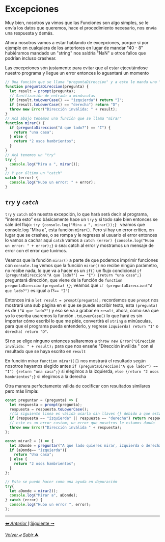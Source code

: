 # Excepciones

Muy bien, nosotros ya vimos que las Funciones son algo simples, se le envía los datos que queremos, hace el procedimiento necesario, nos envía una respuesta y demás.

Ahora nosotros vamos a estar hablando de excepciones, porque si por ejemplo en cualquiera de los anteriores en lugar de mandar "40 - 8" hubiéramos mandado un "string" nos saldría "NaN" u otros fallos que podrían incluso crashear.

Las excepciones són justamente para evitar que al estar ejecutándose nuestro programa y llegue un error entonces lo aguantará un momento

~~~js
// Una función que se llama "preguntaDireccion" y a esto le manda una "pregunta"
function preguntaDireccion(pregunta) {
  let result = prompt(pregunta);
  // Sanitización de entrada a minúsculas
  if (result.toLowerCase() == "izquierda") return "I";
  if (result.toLowerCase() == "derecha") return "D";
  throw new Error("Dirección inválida: " + result);
}
// Acá abajo tenemos una función que se llama "mirar"
function mirar() {
  if (preguntaDireccion("A que lado?") == "I") {
    return "una casa";
  } else {
    return "2 osos hambrientos";
  }
}
// Acá tenemos un "try"
try {
  console.log("Mira a ", mirar());
} 
// Y por último un "catch"
catch (error) {
  console.log("Hubo un error: " + error);
}
~~~

## ***``try``*** y ***`catch`***

`try` y `catch` són nuestra excepción, lo que hará será decir al programa, "intenta esto" eso básicamente hace un `try` y si todo sale bien entonces se sale del flujo: `try {console.log("Mira a ", mirar());} ` veamos que console.log "Mira a", esta función `mirar()`. Pero si hay un error crítico, en lugar que se crashee, o se rompa y le regreses al usuario el error entonces lo vamos a cachar aquí `catch` vamos a `catch (error) {console.log("Hubo un error: " + error);}` o sea: catch al error y mostramos un mensaje de error con el error que tuvimos.

Veamos que la función `mirar()` a parte de que podemos imprimir funciones con `console.log` vemos que la función `mirar()` no recibe ningún parámetro, no recibe nada, lo que va a hacer es un `if()` un flujo condicional `if (preguntaDireccion("A que lado?") == "I") {return "una casa";}` preguntará dirección, que viene de la función de `function preguntaDireccion(pregunta) {}`; veamos que `if (preguntaDireccion("A que lado?")` es igual a I?`== "I")`

Entonces irá a `let result = prompt(pregunta);` recordemos que `prompt` nos mostrará una sub página en el que se puede escribir texto, esta `(pregunta)` es de ``("A que lado?")`` y eso se va a grabar en `result`, ahora, como sea que yo lo escriba usaremos la función `.toLowerCase()` lo que hará es sin importar cómo escribí lo que me pide, convertirá el ``string`` a minúsculas, para que el programa pueda entenderlo, y regrese `izquierda) return "I"` o `derecha) return "D"`.

Si no se elige ninguno entonces saltaremos a `throw new Error("Dirección inválida: " + result);` para que nos enseñe "Dirección inválida " con el resultado que se haya escrito en `result`

En función mirar `function mirar(){}` nos mostrará el resultado según nosotros hayamos elegido antes `if (preguntaDireccion("A que lado?") == "I") {return "una casa";}` si elegimos a la izquierda, `else {return "2 osos hambrientos";}` si elegimos a la derecha

Otra manera perfectamente válida de codificar con resultados similares pero más limpia:

~~~js
const preguntar = (pregunta) => {
  let respuesta = prompt(pregunta);
  respuesta = respuesta.toLowerCase();
  //la siguiente linea es válida usarla sin llaves {} debido a que está escrita en una sola línea de código
  if (respuesta == "izquierda" || respuesta == "derecha") return respuesta;
  // este es un error custom, un error que nosotros le estamos dando
  throw new Error("Dirección inválida " + respuesta);
};

const mirar2 = () => {
  let aDonde = preguntar("A que lado quieres mirar, izquierda o derecha?");
  if (aDonde== "izquierda"){
    return "Una casa";
  } else {
    return "2 osos hambrientos";
  }
};

// Esto se puede hacer como una ayuda en depuración
try{
  let aDonde = mirar2();
  console.log("Mirar a", aDonde);
} catch (error) {
  console.log("Hubo un error ", error);
};
~~~

---

[**&#11176;** *Anterior* &#11007;](/JavaScript/TeoriaJSMedio/005_funcionesConString.md "Funciones utilizando `strings`") 
[Siguiente **&#129042;**](/JavaScript/TeoriaJSMedio/007_as%C3%ADncronos.md "Asíncrono")

[*Volver* **&ldca;**](/JavaScript/TeoriaJSMedio/README.md "Regresar a título") 
[*Subir* **&#11165;**](# "Ir al título")